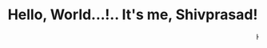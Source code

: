 <html> 
  <head> 
    
  </head>  
  <body> 
    <h1 align="center"> Hello, World...!.. It's me, Shivprasad! </h1>
  
  <marquee> Hope all are doing good! Stay Happy and healthy! </marquee> 
      </body> 
      </html> 
      
